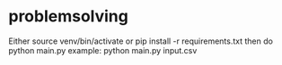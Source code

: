 # problemsolving
Either
source venv/bin/activate
or pip install -r requirements.txt
then do python main.py <input-file>
example: python main.py input.csv
